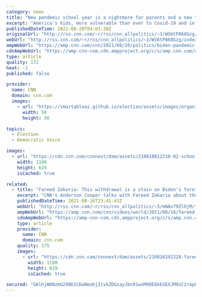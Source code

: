 ```yaml
---
category: news
title: "New pandemic school year is a nightmare for parents and a new test for Biden"
excerpt: "America's kids, more vulnerable than ever to Covid-19 and in the crossfire of a political war over masks, are going back to class in a timeless rite transformed into a moment of fear by the pandemic that interrupted their childhood.\n    \n"
publishedDateTime: 2021-08-20T04:01:38Z
originalUrl: "http://rss.cnn.com/~r/rss/cnn_allpolitics/~3/WS6tP868Gzg/index.html"
webUrl: "http://rss.cnn.com/~r/rss/cnn_allpolitics/~3/WS6tP868Gzg/index.html"
ampWebUrl: "https://amp.cnn.com/cnn/2021/08/20/politics/biden-pandemic-school-year/index.html"
cdnAmpWebUrl: "https://amp-cnn-com.cdn.ampproject.org/c/s/amp.cnn.com/cnn/2021/08/20/politics/biden-pandemic-school-year/index.html"
type: article
quality: 172
heat: -1
published: false

provider:
  name: CNN
  domain: cnn.com
  images:
    - url: "https://smartableai.github.io/election/assets/images/organizations/cnn.com-50x50.jpg"
      width: 50
      height: 50

topics:
  - Election
  - Democratic Voice

images:
  - url: "https://cdn.cnn.com/cnnnext/dam/assets/210818012218-02-school-covid-test-ky-0817-super-tease.jpg"
    width: 1100
    height: 619
    isCached: true

related:
  - title: "Fareed Zakaria: This withdrawal is a stain on Biden's foreign policy "
    excerpt: "CNN's Anderson Cooper talks with Fareed Zakaria about the crisis unfolding in Afghanistan and what this means for President Joe Biden's foreign policy. Watch \"Full Circle\" Monday, Wednesday and Friday 6p E.T.\n    \n"
    publishedDateTime: 2021-08-16T23:41:43Z
    webUrl: "http://rss.cnn.com/~r/rss/cnn_allpolitics/~3/mNAv79ZlOjM/fareed-zakaria-afghanistan-biden-acfc-sot-vpx.cnn"
    ampWebUrl: "https://amp.cnn.com/cnn/videos/world/2021/08/16/fareed-zakaria-afghanistan-biden-acfc-sot-vpx.cnn"
    cdnAmpWebUrl: "https://amp-cnn-com.cdn.ampproject.org/c/s/amp.cnn.com/cnn/videos/world/2021/08/16/fareed-zakaria-afghanistan-biden-acfc-sot-vpx.cnn"
    type: article
    provider:
      name: CNN
      domain: cnn.com
    quality: 175
    images:
      - url: "https://cdn.cnn.com/cnnnext/dam/assets/210816192228-fareed-acfc-2-desktop-super-tease.jpg"
        width: 1100
        height: 619
        isCached: true

secured: "GAlhjWANzmU290D1CKwNeobjIivkZDGzayJbn81wnM98EQkEGEXJM9zC2rap6HDeA4jqOu04AtwVL2HKkY7A2bzeCpdFNtMudXjdss0WrYkshg5rwrGKLUNN36jptejGeEIK8uzQSjq4x27h7fsq5+k8sKFGbXkE1vuR3FjmB3R+1IaFZnEBcWhwkTIX0DIp8WOyqiU+Jb3uszzzjU6zE5HxetJftRcY4qjrSYEpVKcSyO0t7Id8Z03A0fmIxajdmpq6IQhrjmBHiLLaKOmEy3WOf/OUC3MhVthR8A4mU+trHpZo0GVHYSI2OswoCcPN++qwb45tNL19tIdGzGTuLSm6SffOIhRSdyizmZR2HRc=;CZ0F6OqSYagux8CH91UTWg=="
---
```


